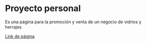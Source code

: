 # Proyecto personal

Es una página para la promoción y venta de un negocio de vidrios y herrajes

[Link de página](https://jonatan-elizalde-gomez.github.io/proyecto/)


